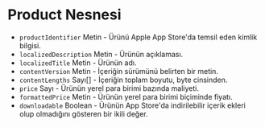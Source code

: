 # Product Nesnesi

* `productIdentifier` Metin - Ürünü Apple App Store'da temsil eden kimlik bilgisi.
* `localizedDescription` Metin - Ürünün açıklaması.
* `localizedTitle` Metin - Ürünün adı.
* `contentVersion` Metin - İçeriğin sürümünü belirten bir metin.
* `contentLengths` Sayı[] - İçeriğin toplam boyutu, byte cinsinden.
* `price` Sayı - Ürünün yerel para birimi bazında maliyeti.
* `formattedPrice` Metin - Ürünün yerel para birimi biçiminde fiyatı.
* `downloadable` Boolean - Ürünün App Store'da indirilebilir içerik ekleri olup olmadığını gösteren bir ikili değer.